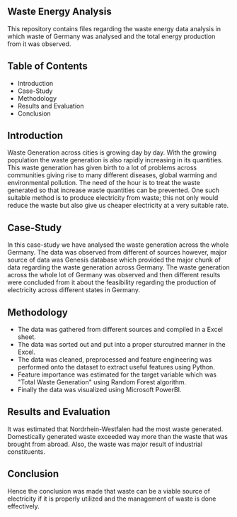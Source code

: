 ## Waste Energy Analysis
This repository contains files regarding the waste energy data analysis in which waste of Germany was analysed and the total energy production from it was observed.

## Table of Contents 
- Introduction 
- Case-Study
- Methodology
- Results and Evaluation
- Conclusion 

## Introduction
Waste Generation across cities is growing day by day. With the growing population the waste generation is also rapidly increasing in its quantities. This waste generation has given birth to a lot of problems across communities giving rise to many different diseases, global warming and environmental pollution. The need of the hour is to treat the waste generated so that increase waste quantities can be prevented. One such suitable method is to produce electricity from waste; this not only would reduce the waste but also give us cheaper electricity at a very suitable rate. 

## Case-Study
In this case-study we have analysed the waste generation across the whole Germany. The data was observed from different of sources however, major source of data was Genesis database which provided the major chunk of data regarding the waste generation across Germany. The waste generation across the whole lot of Germany was observed and then different results were concluded from it about the feasibility regarding the production of electricity across different states in Germany. 

## Methodology
- The data was gathered from different sources and compiled in a Excel sheet. 
- The data was sorted out and put into a proper sturcutred manner in the Excel. 
- The data was cleaned, preprocessed and feature engineering was performed onto the dataset to extract useful features using Python.
- Feature importance was estimated for the target variable which was "Total Waste Generation" using Random Forest algorithm.
- Finally the data was visualized using Microsoft PowerBI. 

## Results and Evaluation 
It was estimated that Nordrhein-Westfalen had the most waste generated. Domestically generated waste exceeded way more than the waste that was brought from abroad. 
Also, the waste was major result of industrial constituents. 

## Conclusion
Hence the conclusion was made that waste can be a viable source of electricity if it is properly utilized and the management of waste is done effectively. 
